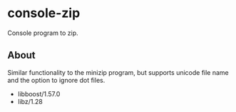 console-zip
===========

Console program to zip.

About
-----

Similar functionality to the minizip program, but supports unicode file name and the option to ignore dot files.

* libboost/1.57.0
* libz/1.28
